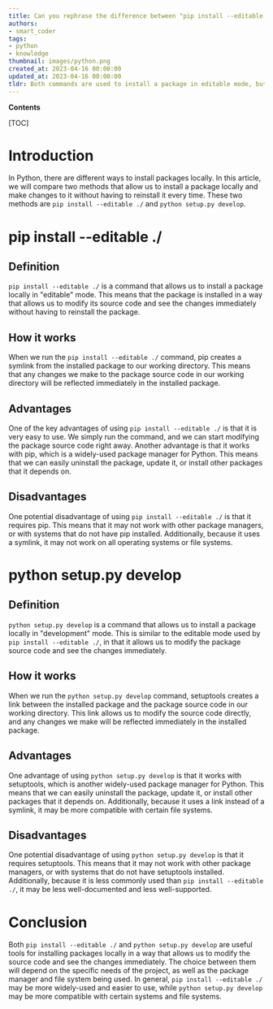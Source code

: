 ```yaml
---
title: Can you rephrase the difference between "pip install --editable ./" and "python setup.py develop"?
authors:
- smart_coder
tags:
- python
- knowledge
thumbnail: images/python.png
created_at: 2023-04-16 00:00:00
updated_at: 2023-04-16 00:00:00
tldr: Both commands are used to install a package in editable mode, but `pip install --editable` is a more modern and recommended approach.
---
```


**Contents**

[TOC]

# Introduction

In Python, there are different ways to install packages locally. In this article, we will compare two methods that allow us to install a package locally and make changes to it without having to reinstall it every time. These two methods are `pip install --editable ./` and `python setup.py develop`.

# pip install --editable ./

## Definition

`pip install --editable ./` is a command that allows us to install a package locally in "editable" mode. This means that the package is installed in a way that allows us to modify its source code and see the changes immediately without having to reinstall the package.

## How it works

When we run the `pip install --editable ./` command, pip creates a symlink from the installed package to our working directory. This means that any changes we make to the package source code in our working directory will be reflected immediately in the installed package.

## Advantages

One of the key advantages of using `pip install --editable ./` is that it is very easy to use. We simply run the command, and we can start modifying the package source code right away. Another advantage is that it works with pip, which is a widely-used package manager for Python. This means that we can easily uninstall the package, update it, or install other packages that it depends on.

## Disadvantages

One potential disadvantage of using `pip install --editable ./` is that it requires pip. This means that it may not work with other package managers, or with systems that do not have pip installed. Additionally, because it uses a symlink, it may not work on all operating systems or file systems.

# python setup.py develop

## Definition

`python setup.py develop` is a command that allows us to install a package locally in "development" mode. This is similar to the editable mode used by `pip install --editable ./`, in that it allows us to modify the package source code and see the changes immediately.

## How it works

When we run the `python setup.py develop` command, setuptools creates a link between the installed package and the package source code in our working directory. This link allows us to modify the source code directly, and any changes we make will be reflected immediately in the installed package.

## Advantages

One advantage of using `python setup.py develop` is that it works with setuptools, which is another widely-used package manager for Python. This means that we can easily uninstall the package, update it, or install other packages that it depends on. Additionally, because it uses a link instead of a symlink, it may be more compatible with certain file systems.

## Disadvantages

One potential disadvantage of using `python setup.py develop` is that it requires setuptools. This means that it may not work with other package managers, or with systems that do not have setuptools installed. Additionally, because it is less commonly used than `pip install --editable ./`, it may be less well-documented and less well-supported.

# Conclusion

Both `pip install --editable ./` and `python setup.py develop` are useful tools for installing packages locally in a way that allows us to modify the source code and see the changes immediately. The choice between them will depend on the specific needs of the project, as well as the package manager and file system being used. In general, `pip install --editable ./` may be more widely-used and easier to use, while `python setup.py develop` may be more compatible with certain systems and file systems.
